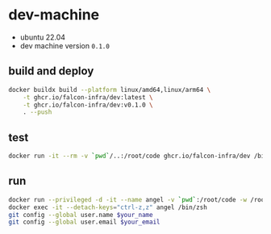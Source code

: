 # dev-machine

- ubuntu 22.04
- dev machine version `0.1.0`

## build and deploy

```bash
docker buildx build --platform linux/amd64,linux/arm64 \
    -t ghcr.io/falcon-infra/dev:latest \
    -t ghcr.io/falcon-infra/dev:v0.1.0 \
    . --push
```

## test

```bash
docker run -it --rm -v `pwd`/..:/root/code ghcr.io/falcon-infra/dev /bin/zsh
```

## run

```bash
docker run --privileged -d -it --name angel -v `pwd`:/root/code -w /root/code ghcr.io/falcon-infra/dev:0.1.0
docker exec -it --detach-keys="ctrl-z,z" angel /bin/zsh
git config --global user.name $your_name
git config --global user.email $your_email
```
